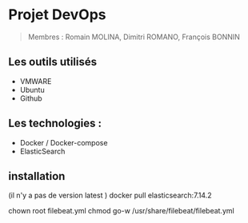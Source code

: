 # Projet DevOps

>Membres : Romain MOLINA, Dimitri ROMANO, François BONNIN

## Les outils utilisés
- VMWARE
- Ubuntu
- Github

## Les technologies :
- Docker / Docker-compose
- ElasticSearch

## installation
(il n'y a pas de version latest )
docker pull elasticsearch:7.14.2

chown root filebeat.yml
chmod go-w /usr/share/filebeat/filebeat.yml



